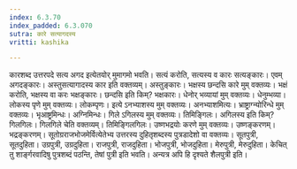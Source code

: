 ```yaml
---
index: 6.3.70
index_padded: 6.3.070
sutra: कारे सत्यागदस्य
vritti: kashika

---
```

कारशब्द उत्तरपदे सत्य अगद इत्येतयोर् मुमागमो भवति। सत्यं करोति, सत्यस्य व कारः सत्यङ्कारः। एवम् अगदङ्कारः। अस्तुसत्यागादस्य कार इति वक्तव्यम्। अस्तुङ्कारः। भक्षस्य छन्दसि कारे मुम् वक्तव्यः। भक्षं करोति, भक्षस्य वा करः भक्षङ्कारः। छन्दसि इति किम्? भक्षकारः। धेनोर् भव्यायां मुम् वक्तव्यः। धेनुम्भव्या। लोकस्य पृणे मुम् वक्तव्यः। लोकम्पृणः। इत्ये ऽनभ्याशस्य मुम् वक्तव्यः। अनभ्याशमित्यः। भ्राष्ट्राग्न्योरिन्धे मुम् वक्तव्यः। भृआष्ट्रमिन्धः। अग्निमिन्धः। गिले ऽगिलस्य मुम् वक्तव्यः। तिमिङ्गिलः। अगिलस्य इति किम्? गिलगिलः। गिलगिले चेति वक्तव्यम्। तिमिङ्गिलगिलः। उष्णभद्रयोः करणे मुम् वक्तव्यः। उष्णङ्करणम्। भद्रङ्करणम्। सूतोग्रराजभोजमेर्वित्येतेभ्य उत्तरस्य दुहितृशब्दस्य पुत्रडादेशो वा वक्तव्यः। सूतपुत्री, सूतदुहिता। उग्रपुत्री, उग्रदुहिता। राजपुत्री, राजदुहिता। भोजपुत्री, भोजदुहिता। मेरुपुत्री, मेरुदुहिता। केचित् तु शार्ङ्गरवादिषु पुत्रशब्दं पठन्ति, तेषां पुत्री इति भवति। अन्यत्र अपि हि दृश्यते शैलपुत्री इति।